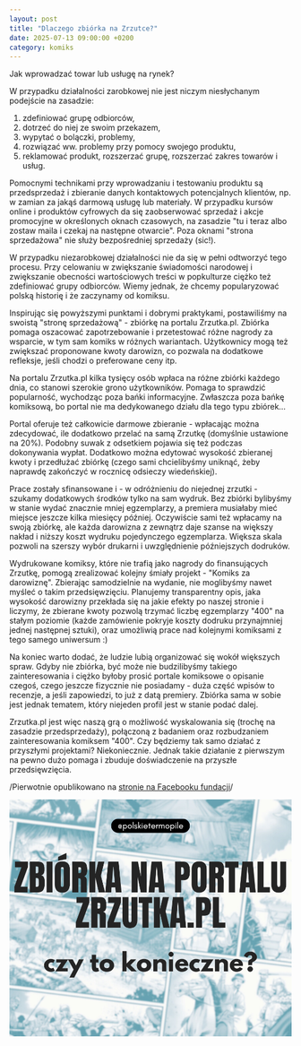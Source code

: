```yaml
---
layout: post
title: "Dlaczego zbiórka na Zrzutce?"
date: 2025-07-13 09:00:00 +0200
category: komiks
---
```


Jak wprowadzać towar lub usługę na rynek?

W przypadku działalności zarobkowej nie jest niczym niesłychanym podejście na zasadzie:

1. zdefiniować grupę odbiorców,
2. dotrzeć do niej ze swoim przekazem,
3. wypytać o bolączki, problemy,
4. rozwiązać ww. problemy przy pomocy swojego produktu,
5. reklamować produkt, rozszerzać grupę, rozszerzać zakres towarów i usług.

Pomocnymi technikami przy wprowadzaniu i testowaniu produktu są przedsprzedaż i zbieranie danych kontaktowych
potencjalnych klientów, np. w zamian za jakąś darmową usługę lub materiały. W przypadku kursów online i produktów
cyfrowych da się zaobserwować sprzedaż i akcje promocyjne w określonych oknach czasowych, na zasadzie "tu i teraz albo
zostaw maila i czekaj na następne otwarcie". Poza oknami "strona sprzedażowa" nie służy bezpośredniej sprzedaży (sic!).

W przypadku niezarobkowej działalności nie da się w pełni odtworzyć tego procesu. Przy celowaniu w zwiększanie
świadomości narodowej i zwiększanie obecności wartościowych treści w popkulturze ciężko też zdefiniować grupy odbiorców.
Wiemy jednak, że chcemy popularyzować polską historię i że zaczynamy od komiksu.

Inspirując się powyższymi punktami i dobrymi praktykami, postawiliśmy na swoistą "stronę sprzedażową" - zbiórkę na
portalu Zrzutka.pl. Zbiórka pomaga oszacować zapotrzebowanie i przetestować różne nagrody za wsparcie, w tym sam komiks
w różnych wariantach. Użytkownicy mogą też zwiększać proponowane kwoty darowizn, co pozwala na dodatkowe refleksje,
jeśli chodzi o preferowane ceny itp.

Na portalu Zrzutka.pl kilka tysięcy osób wpłaca na różne zbiórki każdego dnia, co stanowi szerokie grono użytkowników.
Pomaga to sprawdzić popularność, wychodząc poza bańki informacyjne. Zwłaszcza poza bańkę komiksową, bo portal nie ma
dedykowanego działu dla tego typu zbiórek…

Portal oferuje też całkowicie darmowe zbieranie - wpłacając można zdecydować, ile dodatkowo przelać na samą Zrzutkę
(domyślnie ustawione na 20%). Podobny suwak z odsetkiem pojawia się też podczas dokonywania wypłat. Dodatkowo można
edytować wysokość zbieranej kwoty i przedłużać zbiórkę (czego sami chcielibyśmy uniknąć, żeby naprawdę zakończyć w
rocznicę odsieczy wiedeńskiej).

Prace zostały sfinansowane i - w odróżnieniu do niejednej zrzutki - szukamy dodatkowych środków tylko na sam wydruk. Bez
zbiórki bylibyśmy w stanie wydać znacznie mniej egzemplarzy, a premiera musiałaby mieć miejsce jeszcze kilka miesięcy
później. Oczywiście sami też wpłacamy na swoją zbiórkę, ale każda darowizna z zewnątrz daje szanse na większy nakład i
niższy koszt wydruku pojedynczego egzemplarza. Większa skala pozwoli na szerszy wybór drukarni i uwzględnienie
późniejszych dodruków.

Wydrukowane komiksy, które nie trafią jako nagrody do finansujących Zrzutkę, pomogą zrealizować kolejny śmiały
projekt - "Komiks za darowiznę". Zbierając samodzielnie na wydanie, nie moglibyśmy nawet myśleć o takim przedsięwzięciu.
Planujemy transparentny opis, jaka wysokość darowizny przekłada się na jakie efekty po naszej stronie i liczymy, że
zbierane kwoty pozwolą trzymać liczbę egzemplarzy "400" na stałym poziomie (każde zamówienie pokryje koszty dodruku
przynajmniej jednej następnej sztuki), oraz umożliwią prace nad kolejnymi komiksami z tego samego uniwersum :)

Na koniec warto dodać, że ludzie lubią organizować się wokół większych spraw. Gdyby nie zbiórka, być może nie
budzilibyśmy takiego zainteresowania i ciężko byłoby prosić portale komiksowe o opisanie czegoś, czego jeszcze fizycznie
nie posiadamy - duża część wpisów to recenzje, a jeśli zapowiedzi, to już z datą premiery. Zbiórka sama w sobie jest
jednak tematem, który niejeden profil jest w stanie podać dalej.

Zrzutka.pl jest więc naszą grą o możliwość wyskalowania się (trochę na zasadzie przedsprzedaży), połączoną z badaniem
oraz rozbudzaniem zainteresowania komiksem "400". Czy będziemy tak samo działać z przyszłymi projektami? Niekoniecznie.
Jednak takie działanie z pierwszym na pewno dużo pomaga i zbuduje doświadczenie na przyszłe przedsięwzięcia.

/Pierwotnie opublikowano
na [stronie na Facebooku fundacji](https://www.facebook.com/polskietermopile/posts/pfbid02HaRdyiu1aKXFazfzNjLV33A8xFEHnWXGJqksXHav6gi59T8e2e8hfEDBnT7EK5u6l)/

![Okładka posta](/assets/zbiórka-pomysł.png)
